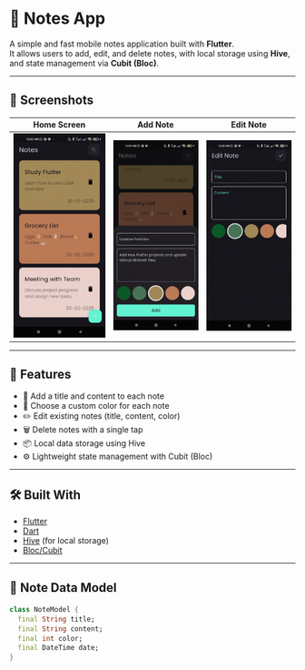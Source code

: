 # 📝 Notes App

A simple and fast mobile notes application built with **Flutter**.  
It allows users to add, edit, and delete notes, with local storage using **Hive**, and state management via **Cubit (Bloc)**.

---

## 📸 Screenshots

| Home Screen | Add Note | Edit Note |
|-------------|----------|------------|
| ![Home](assets/screenshots/home.png) | ![Add](assets/screenshots/add.png) | ![Edit](assets/screenshots/edit.png) |

---

## 🚀 Features

- 📝 Add a title and content to each note
- 🎨 Choose a custom color for each note
- ✏️ Edit existing notes (title, content, color)
- 🗑️ Delete notes with a single tap
- 📦 Local data storage using Hive
- ⚙️ Lightweight state management with Cubit (Bloc)

---

## 🛠️ Built With

- [Flutter](https://flutter.dev )
- [Dart](https://dart.dev )
- [Hive](https://docs.hivedb.dev ) (for local storage)
- [Bloc/Cubit](https://bloclibrary.dev )

---

## 📂 Note Data Model

```dart
class NoteModel {
  final String title;
  final String content;
  final int color;
  final DateTime date;
}
